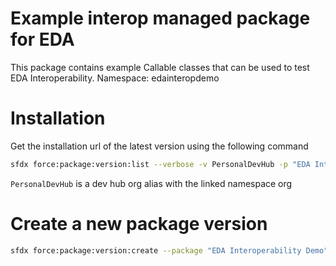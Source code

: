# Example interop managed package for EDA

This package contains example Callable classes that can be used to test EDA Interoperability.
Namespace: edainteropdemo

# Installation
Get the installation url of the latest version using the following command
```bash
sfdx force:package:version:list --verbose -v PersonalDevHub -p "EDA Interoperability Demo"
```
`PersonalDevHub` is a dev hub org alias with the linked namespace org

# Create a new package version

```bash
sfdx force:package:version:create --package "EDA Interoperability Demo" -v PersonalDevHub --wait 10 --installationkeybypass
```
